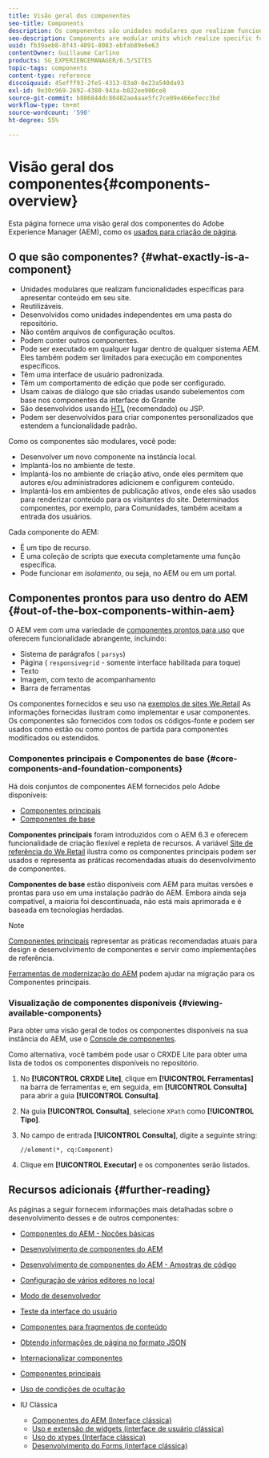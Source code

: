 ```yaml
---
title: Visão geral dos componentes
seo-title: Components
description: Os componentes são unidades modulares que realizam funcionalidades específicas para apresentar conteúdo em seu site
seo-description: Components are modular units which realize specific functionality to present your content on your website
uuid: fb39aeb8-8f43-4091-8083-ebfab89e6e63
contentOwner: Guillaume Carlino
products: SG_EXPERIENCEMANAGER/6.5/SITES
topic-tags: components
content-type: reference
discoiquuid: 45efff93-2fe5-4313-83a0-0e23a540da93
exl-id: 9e30c969-2692-4380-943a-b022ee900ce8
source-git-commit: b886844dc80482ae4aae5fc7ce09e466efecc3bd
workflow-type: tm+mt
source-wordcount: '590'
ht-degree: 55%

---
```


# Visão geral dos componentes{#components-overview}

Esta página fornece uma visão geral dos componentes do Adobe Experience Manager (AEM), como os [usados para criação de página](/help/sites-authoring/default-components-foundation.md).

## O que são componentes? {#what-exactly-is-a-component}

* Unidades modulares que realizam funcionalidades específicas para apresentar conteúdo em seu site.
* Reutilizáveis.
* Desenvolvidos como unidades independentes em uma pasta do repositório.
* Não contêm arquivos de configuração ocultos.
* Podem conter outros componentes.
* Pode ser executado em qualquer lugar dentro de qualquer sistema AEM. Eles também podem ser limitados para execução em componentes específicos.
* Têm uma interface de usuário padronizada.
* Têm um comportamento de edição que pode ser configurado.
* Usam caixas de diálogo que são criadas usando subelementos com base nos componentes da interface do Granite
* São desenvolvidos usando [HTL](https://experienceleague.adobe.com/docs/experience-manager-htl/content/overview.html?lang=pt-BR) (recomendado) ou JSP.
* Podem ser desenvolvidos para criar componentes personalizados que estendem a funcionalidade padrão.

Como os componentes são modulares, você pode:

* Desenvolver um novo componente na instância local.
* Implantá-los no ambiente de teste.
* Implantá-los no ambiente de criação ativo, onde eles permitem que autores e/ou administradores adicionem e configurem conteúdo.
* Implantá-los em ambientes de publicação ativos, onde eles são usados para renderizar conteúdo para os visitantes do site. Determinados componentes, por exemplo, para Comunidades, também aceitam a entrada dos usuários.

Cada componente do AEM:

* É um tipo de recurso.
* É uma coleção de scripts que executa completamente uma função específica.
* Pode funcionar em *isolamento*, ou seja, no AEM ou em um portal.

## Componentes prontos para uso dentro do AEM {#out-of-the-box-components-within-aem}

O AEM vem com uma variedade de [componentes prontos para uso](/help/sites-authoring/default-components.md) que oferecem funcionalidade abrangente, incluindo:

* Sistema de parágrafos ( `parsys`)
* Página ( `responsivegrid` - somente interface habilitada para toque)
* Texto
* Imagem, com texto de acompanhamento
* Barra de ferramentas

Os componentes fornecidos e seu uso na [exemplos de sites We.Retail](/help/sites-developing/we-retail.md) As informações fornecidas ilustram como implementar e usar componentes. Os componentes são fornecidos com todos os códigos-fonte e podem ser usados como estão ou como pontos de partida para componentes modificados ou estendidos.

### Componentes principais e Componentes de base {#core-components-and-foundation-components}

Há dois conjuntos de componentes AEM fornecidos pelo Adobe disponíveis:

* [Componentes principais](https://experienceleague.adobe.com/docs/experience-manager-core-components/using/introduction.html?lang=pt-BR)
* [Componentes de base](/help/sites-authoring/default-components-foundation.md)

**Componentes principais** foram introduzidos com o AEM 6.3 e oferecem funcionalidade de criação flexível e repleta de recursos. A variável [Site de referência do We.Retail](/help/sites-developing/we-retail.md) ilustra como os componentes principais podem ser usados e representa as práticas recomendadas atuais do desenvolvimento de componentes.

**Componentes de base** estão disponíveis com AEM para muitas versões e prontas para uso em uma instalação padrão do AEM. Embora ainda seja compatível, a maioria foi descontinuada, não está mais aprimorada e é baseada em tecnologias herdadas.

>[!NOTE]
>
>[Componentes principais](https://experienceleague.adobe.com/docs/experience-manager-core-components/using/introduction.html?lang=pt-BR) representar as práticas recomendadas atuais para design e desenvolvimento de componentes e servir como implementações de referência.
>
>[Ferramentas de modernização do AEM](modernization-tools.md) podem ajudar na migração para os Componentes principais.

### Visualização de componentes disponíveis {#viewing-available-components}

Para obter uma visão geral de todos os componentes disponíveis na sua instância do AEM, use o [Console de componentes](/help/sites-authoring/default-components-console.md).

Como alternativa, você também pode usar o CRXDE Lite para obter uma lista de todos os componentes disponíveis no repositório.

1. No **[!UICONTROL CRXDE Lite]**, clique em **[!UICONTROL Ferramentas]** na barra de ferramentas e, em seguida, em **[!UICONTROL Consulta]** para abrir a guia **[!UICONTROL Consulta]**.

1. Na guia **[!UICONTROL Consulta]**, selecione `XPath` como **[!UICONTROL Tipo]**.

1. No campo de entrada **[!UICONTROL Consulta]**, digite a seguinte string:

   `//element(*, cq:Component)`

1. Clique em **[!UICONTROL Executar]** e os componentes serão listados.

## Recursos adicionais {#further-reading}

As páginas a seguir fornecem informações mais detalhadas sobre o desenvolvimento desses e de outros componentes:

* [Componentes do AEM - Noções básicas](/help/sites-developing/components-basics.md)
* [Desenvolvimento de componentes do AEM](/help/sites-developing/developing-components.md)
* [Desenvolvimento de componentes do AEM - Amostras de código](/help/sites-developing/developing-components-samples.md)
* [Configuração de vários editores no local](/help/sites-developing/multiple-inplace-editors.md)
* [Modo de desenvolvedor](/help/sites-developing/developer-mode.md)
* [Teste da interface do usuário](/help/sites-developing/hobbes.md)
* [Componentes para fragmentos de conteúdo](/help/sites-developing/components-content-fragments.md)
* [Obtendo informações de página no formato JSON](/help/sites-developing/pageinfo.md)
* [Internacionalizar componentes](/help/sites-developing/i18n.md)
* [Componentes principais](https://experienceleague.adobe.com/docs/experience-manager-core-components/using/introduction.html?lang=pt-BR)
* [Uso de condições de ocultação](/help/sites-developing/hide-conditions.md)
* IU Clássica

   * [Componentes do AEM (Interface clássica)](/help/sites-developing/developing-components-classic.md)
   * [Uso e extensão de widgets (interface de usuário clássica)](/help/sites-developing/widgets.md)
   * [Uso do xtypes (Interface clássica)](/help/sites-developing/xtypes.md)
   * [Desenvolvimento do Forms (interface clássica)](/help/sites-developing/developing-forms.md)
